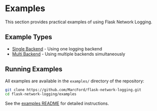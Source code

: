# Examples

This section provides practical examples of using Flask Network Logging.

## Example Types

- [Single Backend](single_backend.md) - Using one logging backend
- [Multi Backend](multi_backend.md) - Using multiple backends simultaneously

## Running Examples

All examples are available in the `examples/` directory of the repository:

```bash
git clone https://github.com/MarcFord/flask-network-logging.git
cd flask-network-logging/examples
```

See the [examples README](https://github.com/MarcFord/flask-network-logging/blob/main/examples/README.md) for detailed instructions.
